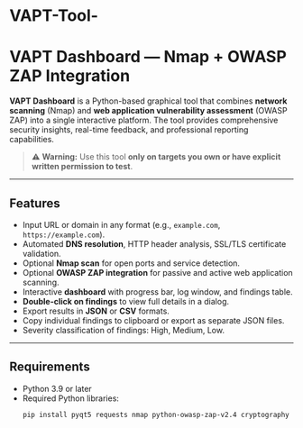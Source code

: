 # VAPT-Tool-
# VAPT Dashboard — Nmap + OWASP ZAP Integration

**VAPT Dashboard** is a Python-based graphical tool that combines **network scanning** (Nmap) and **web application vulnerability assessment** (OWASP ZAP) into a single interactive platform. The tool provides comprehensive security insights, real-time feedback, and professional reporting capabilities.

> ⚠️ **Warning:** Use this tool **only on targets you own or have explicit written permission to test**.

---

## Features

- Input URL or domain in any format (e.g., `example.com`, `https://example.com`).
- Automated **DNS resolution**, HTTP header analysis, SSL/TLS certificate validation.
- Optional **Nmap scan** for open ports and service detection.
- Optional **OWASP ZAP integration** for passive and active web application scanning.
- Interactive **dashboard** with progress bar, log window, and findings table.
- **Double-click on findings** to view full details in a dialog.
- Export results in **JSON** or **CSV** formats.
- Copy individual findings to clipboard or export as separate JSON files.
- Severity classification of findings: High, Medium, Low.

---

## Requirements

- Python 3.9 or later
- Required Python libraries:
  ```bash
  pip install pyqt5 requests nmap python-owasp-zap-v2.4 cryptography vulners pandas python-dateutil
